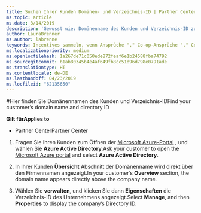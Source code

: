 ```yaml
---
title: Suchen Ihrer Kunden Domänen- und Verzeichnis-ID | Partner Center
ms.topic: article
ms.date: 3/14/2019
description: 'Gewusst wie: Domänenname des Kunden und Verzeichnis-ID zu finden, wenn einen Anspruch senden'
author: LauraBrenner
ms.author: labrenne
keywords: Incentives sammeln, wenn Ansprüche "," Co-op-Ansprüche "," Co-op-Guthaben, OSA, unabhängige Softwarehersteller können Umsatz-Zuordnung, Domänenname, Verzeichnis-ID
ms.localizationpriority: medium
ms.openlocfilehash: 1a267de71c050ede872feaf6e1b24588fba74792
ms.sourcegitcommit: b1ab80345b4e4af649fb8cc51d96d798e0791ade
ms.translationtype: HT
ms.contentlocale: de-DE
ms.lasthandoff: 04/23/2019
ms.locfileid: "62135650"
---
```

#<a name="find-your-customers-domain-name-and-directory-id"></a><span data-ttu-id="a4c4f-104">Hier finden Sie Domänennamen des Kunden und Verzeichnis-ID</span><span class="sxs-lookup"><span data-stu-id="a4c4f-104">Find your customer’s domain name and directory ID</span></span>

<span data-ttu-id="a4c4f-105">**Gilt für**</span><span class="sxs-lookup"><span data-stu-id="a4c4f-105">**Applies to**</span></span>

-  <span data-ttu-id="a4c4f-106">Partner Center</span><span class="sxs-lookup"><span data-stu-id="a4c4f-106">Partner Center</span></span>

1.  <span data-ttu-id="a4c4f-107">Fragen Sie Ihren Kunden zum Öffnen der [Microsoft Azure-Portal](https://ms.portal.azure.com/#home) , und wählen Sie **Azure Active Directory**.</span><span class="sxs-lookup"><span data-stu-id="a4c4f-107">Ask your customer to open the [Microsoft Azure portal](https://ms.portal.azure.com/#home) and select **Azure Active Directory**.</span></span> 

2.  <span data-ttu-id="a4c4f-108">In Ihrer Kunden **Übersicht** Abschnitt der Domänenname wird direkt über den Firmennamen angezeigt.</span><span class="sxs-lookup"><span data-stu-id="a4c4f-108">In your customer’s **Overview** section, the domain name appears directly above the company name.</span></span>  

3.  <span data-ttu-id="a4c4f-109">Wählen Sie **verwalten**, und klicken Sie dann **Eigenschaften** die Verzeichnis-ID des Unternehmens angezeigt.</span><span class="sxs-lookup"><span data-stu-id="a4c4f-109">Select **Manage**, and then **Properties** to display the company’s Directory ID.</span></span>
